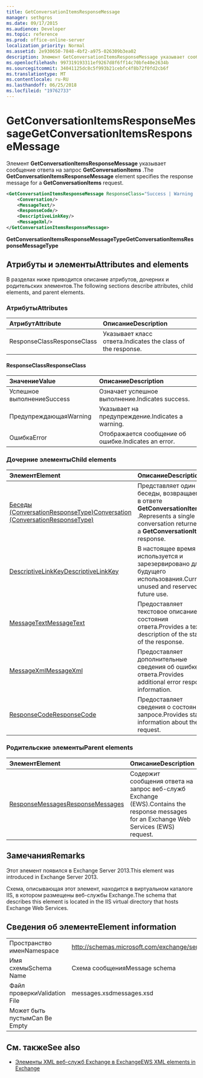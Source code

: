 ```yaml
---
title: GetConversationItemsResponseMessage
manager: sethgros
ms.date: 09/17/2015
ms.audience: Developer
ms.topic: reference
ms.prod: office-online-server
localization_priority: Normal
ms.assetid: 2e930650-7848-4bf2-a975-026309b3ea02
description: Элемент GetConversationItemsResponseMessage указывает сообщение ответа на запрос GetConversationItems.
ms.openlocfilehash: 997319193311ef9267d8f6ff14c70bfe40e2634b
ms.sourcegitcommit: 34041125dc8c5f993b21cebfc4f8b72f0fd2cb6f
ms.translationtype: MT
ms.contentlocale: ru-RU
ms.lasthandoff: 06/25/2018
ms.locfileid: "19762733"
---
```

# <a name="getconversationitemsresponsemessage"></a><span data-ttu-id="f5be7-103">GetConversationItemsResponseMessage</span><span class="sxs-lookup"><span data-stu-id="f5be7-103">GetConversationItemsResponseMessage</span></span>

<span data-ttu-id="f5be7-104">Элемент **GetConversationItemsResponseMessage** указывает сообщение ответа на запрос **GetConversationItems** .</span><span class="sxs-lookup"><span data-stu-id="f5be7-104">The **GetConversationItemsResponseMessage** element specifies the response message for a **GetConversationItems** request.</span></span> 
  
```XML
<GetConversationItemsResponseMessage ResponseClass="Success | Warning | Error">
    <Conversation/>
    <MessageText/>
    <ResponseCode/>
    <DescriptiveLinkKey/>
    <MessageXml/>
</GetConversationItemsResponseMessage>
```

 <span data-ttu-id="f5be7-105">**GetConversationItemsResponseMessageType**</span><span class="sxs-lookup"><span data-stu-id="f5be7-105">**GetConversationItemsResponseMessageType**</span></span>
## <a name="attributes-and-elements"></a><span data-ttu-id="f5be7-106">Атрибуты и элементы</span><span class="sxs-lookup"><span data-stu-id="f5be7-106">Attributes and elements</span></span>

<span data-ttu-id="f5be7-107">В разделах ниже приводится описание атрибутов, дочерних и родительских элементов.</span><span class="sxs-lookup"><span data-stu-id="f5be7-107">The following sections describe attributes, child elements, and parent elements.</span></span>
  
### <a name="attributes"></a><span data-ttu-id="f5be7-108">Атрибуты</span><span class="sxs-lookup"><span data-stu-id="f5be7-108">Attributes</span></span>

|<span data-ttu-id="f5be7-109">**Атрибут**</span><span class="sxs-lookup"><span data-stu-id="f5be7-109">**Attribute**</span></span>|<span data-ttu-id="f5be7-110">**Описание**</span><span class="sxs-lookup"><span data-stu-id="f5be7-110">**Description**</span></span>|
|:-----|:-----|
|<span data-ttu-id="f5be7-111">ResponseClass</span><span class="sxs-lookup"><span data-stu-id="f5be7-111">ResponseClass</span></span>  <br/> |<span data-ttu-id="f5be7-112">Указывает класс ответа.</span><span class="sxs-lookup"><span data-stu-id="f5be7-112">Indicates the class of the response.</span></span>  <br/> |
   
#### <a name="responseclass"></a><span data-ttu-id="f5be7-113">ResponseClass</span><span class="sxs-lookup"><span data-stu-id="f5be7-113">ResponseClass</span></span>

|<span data-ttu-id="f5be7-114">**Значение**</span><span class="sxs-lookup"><span data-stu-id="f5be7-114">**Value**</span></span>|<span data-ttu-id="f5be7-115">**Описание**</span><span class="sxs-lookup"><span data-stu-id="f5be7-115">**Description**</span></span>|
|:-----|:-----|
|<span data-ttu-id="f5be7-116">Успешное выполнение</span><span class="sxs-lookup"><span data-stu-id="f5be7-116">Success</span></span>  <br/> |<span data-ttu-id="f5be7-117">Означает успешное выполнение.</span><span class="sxs-lookup"><span data-stu-id="f5be7-117">Indicates success.</span></span>  <br/> |
|<span data-ttu-id="f5be7-118">Предупреждающая</span><span class="sxs-lookup"><span data-stu-id="f5be7-118">Warning</span></span>  <br/> |<span data-ttu-id="f5be7-119">Указывает на предупреждение.</span><span class="sxs-lookup"><span data-stu-id="f5be7-119">Indicates a warning.</span></span>  <br/> |
|<span data-ttu-id="f5be7-120">Ошибка</span><span class="sxs-lookup"><span data-stu-id="f5be7-120">Error</span></span>  <br/> |<span data-ttu-id="f5be7-121">Отображается сообщение об ошибке.</span><span class="sxs-lookup"><span data-stu-id="f5be7-121">Indicates an error.</span></span>  <br/> |
   
### <a name="child-elements"></a><span data-ttu-id="f5be7-122">Дочерние элементы</span><span class="sxs-lookup"><span data-stu-id="f5be7-122">Child elements</span></span>

|<span data-ttu-id="f5be7-123">**Элемент**</span><span class="sxs-lookup"><span data-stu-id="f5be7-123">**Element**</span></span>|<span data-ttu-id="f5be7-124">**Описание**</span><span class="sxs-lookup"><span data-stu-id="f5be7-124">**Description**</span></span>|
|:-----|:-----|
|[<span data-ttu-id="f5be7-125">Беседы (ConversationResponseType)</span><span class="sxs-lookup"><span data-stu-id="f5be7-125">Conversation (ConversationResponseType)</span></span>](conversation-conversationresponsetype.md) <br/> |<span data-ttu-id="f5be7-126">Представляет один беседы, возвращаемых в ответе **GetConversationItems** .</span><span class="sxs-lookup"><span data-stu-id="f5be7-126">Represents a single conversation returned in a **GetConversationItems** response.</span></span>  <br/> |
|[<span data-ttu-id="f5be7-127">DescriptiveLinkKey</span><span class="sxs-lookup"><span data-stu-id="f5be7-127">DescriptiveLinkKey</span></span>](descriptivelinkkey.md) <br/> |<span data-ttu-id="f5be7-128">В настоящее время используется и зарезервировано для будущего использования.</span><span class="sxs-lookup"><span data-stu-id="f5be7-128">Currently unused and reserved for future use.</span></span>  <br/> |
|[<span data-ttu-id="f5be7-129">MessageText</span><span class="sxs-lookup"><span data-stu-id="f5be7-129">MessageText</span></span>](messagetext.md) <br/> |<span data-ttu-id="f5be7-130">Предоставляет текстовое описание состояния ответа.</span><span class="sxs-lookup"><span data-stu-id="f5be7-130">Provides a text description of the status of the response.</span></span>  <br/> |
|[<span data-ttu-id="f5be7-131">MessageXml</span><span class="sxs-lookup"><span data-stu-id="f5be7-131">MessageXml</span></span>](messagexml.md) <br/> |<span data-ttu-id="f5be7-132">Предоставляет дополнительные сведения об ошибке ответа.</span><span class="sxs-lookup"><span data-stu-id="f5be7-132">Provides additional error response information.</span></span>  <br/> |
|[<span data-ttu-id="f5be7-133">ResponseCode</span><span class="sxs-lookup"><span data-stu-id="f5be7-133">ResponseCode</span></span>](responsecode.md) <br/> |<span data-ttu-id="f5be7-134">Предоставляет сведения о состоянии о запросе.</span><span class="sxs-lookup"><span data-stu-id="f5be7-134">Provides status information about the request.</span></span>  <br/> |
   
### <a name="parent-elements"></a><span data-ttu-id="f5be7-135">Родительские элементы</span><span class="sxs-lookup"><span data-stu-id="f5be7-135">Parent elements</span></span>

|<span data-ttu-id="f5be7-136">**Элемент**</span><span class="sxs-lookup"><span data-stu-id="f5be7-136">**Element**</span></span>|<span data-ttu-id="f5be7-137">**Описание**</span><span class="sxs-lookup"><span data-stu-id="f5be7-137">**Description**</span></span>|
|:-----|:-----|
|[<span data-ttu-id="f5be7-138">ResponseMessages</span><span class="sxs-lookup"><span data-stu-id="f5be7-138">ResponseMessages</span></span>](responsemessages.md) <br/> |<span data-ttu-id="f5be7-139">Содержит сообщения ответа на запрос веб-служб Exchange (EWS).</span><span class="sxs-lookup"><span data-stu-id="f5be7-139">Contains the response messages for an Exchange Web Services (EWS) request.</span></span>  <br/> |
   
## <a name="remarks"></a><span data-ttu-id="f5be7-140">Замечания</span><span class="sxs-lookup"><span data-stu-id="f5be7-140">Remarks</span></span>

<span data-ttu-id="f5be7-141">Этот элемент появился в Exchange Server 2013.</span><span class="sxs-lookup"><span data-stu-id="f5be7-141">This element was introduced in Exchange Server 2013.</span></span>
  
<span data-ttu-id="f5be7-142">Схема, описывающая этот элемент, находится в виртуальном каталоге IIS, в котором размещены веб-службы Exchange.</span><span class="sxs-lookup"><span data-stu-id="f5be7-142">The schema that describes this element is located in the IIS virtual directory that hosts Exchange Web Services.</span></span>
  
## <a name="element-information"></a><span data-ttu-id="f5be7-143">Сведения об элементе</span><span class="sxs-lookup"><span data-stu-id="f5be7-143">Element information</span></span>

|||
|:-----|:-----|
|<span data-ttu-id="f5be7-144">Пространство имен</span><span class="sxs-lookup"><span data-stu-id="f5be7-144">Namespace</span></span>  <br/> |http://schemas.microsoft.com/exchange/services/2006/messages  <br/> |
|<span data-ttu-id="f5be7-145">Имя схемы</span><span class="sxs-lookup"><span data-stu-id="f5be7-145">Schema Name</span></span>  <br/> |<span data-ttu-id="f5be7-146">Схема сообщения</span><span class="sxs-lookup"><span data-stu-id="f5be7-146">Message schema</span></span>  <br/> |
|<span data-ttu-id="f5be7-147">Файл проверки</span><span class="sxs-lookup"><span data-stu-id="f5be7-147">Validation File</span></span>  <br/> |<span data-ttu-id="f5be7-148">messages.xsd</span><span class="sxs-lookup"><span data-stu-id="f5be7-148">messages.xsd</span></span>  <br/> |
|<span data-ttu-id="f5be7-149">Может быть пустым</span><span class="sxs-lookup"><span data-stu-id="f5be7-149">Can Be Empty</span></span>  <br/> ||
   
## <a name="see-also"></a><span data-ttu-id="f5be7-150">См. также</span><span class="sxs-lookup"><span data-stu-id="f5be7-150">See also</span></span>



- [<span data-ttu-id="f5be7-151">Элементы XML веб-служб Exchange в Exchange</span><span class="sxs-lookup"><span data-stu-id="f5be7-151">EWS XML elements in Exchange</span></span>](ews-xml-elements-in-exchange.md)

